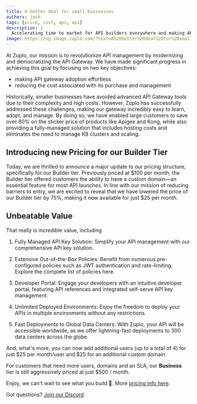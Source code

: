 ```yaml
---
title: A better deal for small businesses
authors: josh
tags: [price, cost, api, api]
description: |
  Accelerating time to market for API builders everywhere and making API management accessible to the masses
image: https://og-image.zuplo.com/?text=A%20better%20deal%20for%20small%20businesses
---
```


At Zuplo, our mission is to revolutionize API management by modernizing and
democratizing the API Gateway. We have made significant progress in achieving
this goal by focusing on two key objectives:

- making API gateway adoption effortless
- reducing the cost associated with its purchase and management

Historically, smaller businesses have avoided advanced API Gateway tools due to
their complexity and high costs. However, Zuplo has successfully addressed these
challenges, making our gateway incredibly easy to learn, adopt, and manage. By
doing so, we have enabled large customers to save over 80% on the sticker price
of products like Apigee and Kong, while also providing a fully-managed solution
that includes hosting costs and eliminates the need to manage K8 clusters and
scaling.

## Introducing new Pricing for our Builder Tier

Today, we are thrilled to announce a major update to our pricing structure,
specifically for our Builder tier. Previously priced at $100 per month, the
Builder tier offered customers the ability to have a custom domain—an essential
feature for most API launches. In line with our mission of reducing barriers to
entry, we are excited to reveal that we have lowered the price of our Builder
tier by 75%, making it now available for just $25 per month.

## Unbeatable Value

That really is incredible value, including

1. Fully Managed API Key Solution: Simplify your API management with our
   comprehensive API key solution.

2. Extensive Out-of-the-Box Policies: Benefit from numerous pre-configured
   policies such as JWT authentication and rate-limiting. Explore the complete
   list of policies here.

3. Developer Portal: Engage your developers with an intuitive developer portal,
   featuring API references and integrated self-serve API key management.

4. Unlimited Deployed Environments: Enjoy the freedom to deploy your APIs in
   multiple environments without any restrictions.

5. Fast Deployments to Global Data Centers: With Zuplo, your API will be
   accessible worldwide, as we offer lightning-fast deployments to 300 data
   centers across the globe.

And, what's more, you can now add additional users (up to a total of 4) for just
$25 per month/user and $25 for an additional custom domain.

For customers that need more users, domains and an SLA, our **Business** tier is
still aggressively priced at just $500 / month.

Enjoy, we can't wait to see what you build 💪. More
[pricing info here](https://zuplo.com/pricing).

Got questions? [Join our Discord](https://discord.gg/8QbEjr2MgZ).
